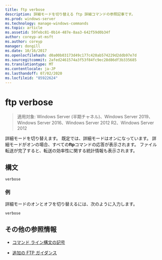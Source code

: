 ```yaml
---
title: ftp verbose
description: 詳細モードを切り替える ftp 詳細コマンドの参照記事です。
ms.prod: windows-server
ms.technology: manage-windows-commands
ms.topic: article
ms.assetid: 59febc81-0b14-487e-8aa3-642f59d0b34f
author: coreyp-at-msft
ms.author: coreyp
manager: dongill
ms.date: 10/16/2017
ms.openlocfilehash: d0a00b03173d49c177c420ab574229d2ddb97e7d
ms.sourcegitcommit: 2afed2461574a3f53f84fc9ec28d86df3b335685
ms.translationtype: MT
ms.contentlocale: ja-JP
ms.lasthandoff: 07/02/2020
ms.locfileid: "85922624"
---
```

# <a name="ftp-verbose"></a>ftp verbose

> 適用対象: Windows Server (半期チャネル)、Windows Server 2019、Windows Server 2016、Windows Server 2012 R2、Windows Server 2012

詳細モードを切り替えます。 既定では、詳細モードはオンになっています。 詳細モードがオンの場合、すべての**ftp**コマンドの応答が表示されます。 ファイル転送が完了すると、転送の効率性に関する統計情報も表示されます。

## <a name="syntax"></a>構文

```
verbose
```

### <a name="examples"></a>例

詳細モードのオンとオフを切り替えるには、次のように入力します。

```
verbose
```

## <a name="additional-references"></a>その他の参照情報

- [コマンド ライン構文の記号](command-line-syntax-key.md)

- [追加の FTP ガイダンス](https://docs.microsoft.com/previous-versions/orphan-topics/ws.10/cc756013(v=ws.10))
